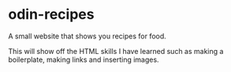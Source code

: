 # odin-recipes
<p> A small website that shows you recipes for food.</p>
<p> This will show off the HTML skills I have learned such as
making a boilerplate, making links and inserting images.</p>
